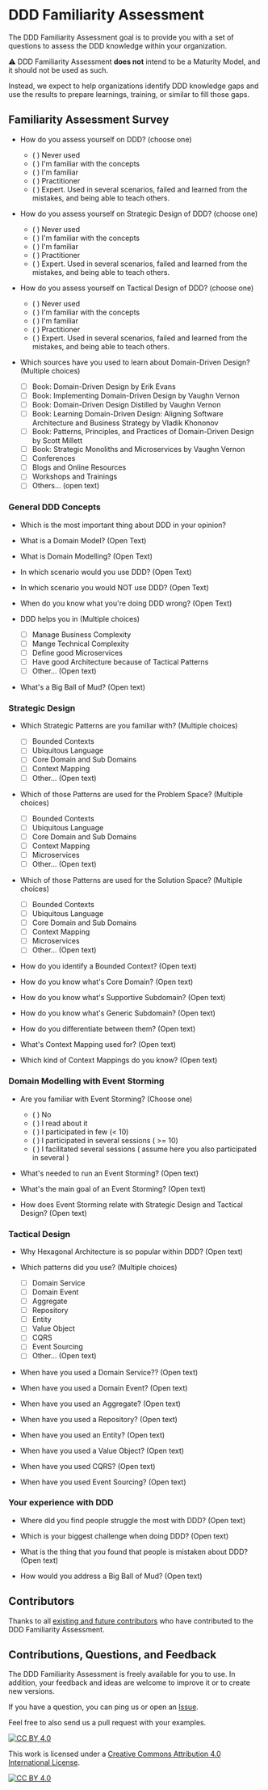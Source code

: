 # DDD Familiarity Assessment

The DDD Familiarity Assessment goal is to provide you with a set of questions to assess the DDD knowledge within your organization.

:warning: DDD Familiarity Assessment __does not__ intend to be a Maturity Model, and it should not be used as such.

Instead, we expect to help organizations identify DDD knowledge gaps and use the results to prepare learnings, training, or similar to fill those gaps.

## Familiarity Assessment Survey

- How do you assess yourself on DDD? (choose one)
  - ( ) Never used
  - ( ) I'm familiar with the concepts
  - ( ) I'm familiar
  - ( ) Practitioner
  - ( ) Expert. Used in several scenarios, failed and learned from the mistakes, and being able to teach others.

- How do you assess yourself on Strategic Design of DDD? (choose one)
  - ( ) Never used
  - ( ) I'm familiar with the concepts
  - ( ) I'm familiar
  - ( ) Practitioner
  - ( ) Expert. Used in several scenarios, failed and learned from the mistakes, and being able to teach others.

- How do you assess yourself on Tactical Design of DDD? (choose one)
  - ( ) Never used
  - ( ) I'm familiar with the concepts
  - ( ) I'm familiar
  - ( ) Practitioner
  - ( ) Expert. Used in several scenarios, failed and learned from the mistakes, and being able to teach others.

- Which sources have you used to learn about Domain-Driven Design? (Multiple choices)
  - [ ] Book: Domain-Driven Design by Erik Evans
  - [ ] Book: Implementing Domain-Driven Design by Vaughn Vernon
  - [ ] Book: Domain-Driven Design Distilled by Vaughn Vernon
  - [ ] Book: Learning Domain-Driven Design: Aligning Software Architecture and Business Strategy by Vladik Khononov
  - [ ] Book: Patterns, Principles, and Practices of Domain-Driven Design by Scott Millett
  - [ ] Book: Strategic Monoliths and Microservices by Vaughn Vernon
  - [ ] Conferences
  - [ ] Blogs and Online Resources
  - [ ] Workshops and Trainings
  - [ ] Others... (open text)

### General DDD Concepts

- Which is the most important thing about DDD in your opinion?

- What is a Domain Model? (Open Text)

- What is Domain Modelling? (Open Text)

- In which scenario would you use DDD? (Open Text)

- In which scenario you would NOT use DDD? (Open Text)

- When do you know what you're doing DDD wrong? (Open Text)

- DDD helps you in (Multiple choices)
  - [ ] Manage Business Complexity
  - [ ] Mange Technical Complexity
  - [ ] Define good Microservices
  - [ ] Have good Architecture because of Tactical Patterns
  - [ ] Other... (Open text)

- What's a Big Ball of Mud? (Open text)

### Strategic Design

- Which Strategic Patterns are you familiar with? (Multiple choices)
  - [ ] Bounded Contexts
  - [ ] Ubiquitous Language
  - [ ] Core Domain and Sub Domains
  - [ ] Context Mapping
  - [ ] Other... (Open text)

- Which of those Patterns are used for the Problem Space? (Multiple choices)
  - [ ] Bounded Contexts
  - [ ] Ubiquitous Language
  - [ ] Core Domain and Sub Domains
  - [ ] Context Mapping
  - [ ] Microservices
  - [ ] Other... (Open text)

- Which of those Patterns are used for the Solution Space? (Multiple choices)
  - [ ] Bounded Contexts
  - [ ] Ubiquitous Language
  - [ ] Core Domain and Sub Domains
  - [ ] Context Mapping
  - [ ] Microservices
  - [ ] Other... (Open text)

- How do you identify a Bounded Context? (Open text)

- How do you know what's Core Domain? (Open text)

- How do you know what's Supportive Subdomain? (Open text)

- How do you know what's Generic Subdomain? (Open text)

- How do you differentiate between them? (Open text)

- What's Context Mapping used for? (Open text)

- Which kind of Context Mappings do you know? (Open text)

### Domain Modelling with Event Storming

- Are you familiar with Event Storming? (Choose one)
  - ( ) No 
  - ( ) I read about it
  - ( ) I participated in few (< 10)
  - ( ) I participated in several sessions ( >= 10)
  - ( ) I facilitated several sessions ( assume here you also participated in several )

- What's needed to run an Event Storming? (Open text)

- What's the main goal of an Event Storming? (Open text)

- How does Event Storming relate with Strategic Design and Tactical Design? (Open text)

### Tactical Design

- Why Hexagonal Architecture is so popular within DDD? (Open text)

- Which patterns did you use? (Multiple choices)
  - [ ] Domain Service
  - [ ] Domain Event
  - [ ] Aggregate
  - [ ] Repository
  - [ ] Entity
  - [ ] Value Object
  - [ ] CQRS
  - [ ] Event Sourcing
  - [ ] Other... (Open text)

- When have you used a Domain Service?? (Open text)

- When have you used a Domain Event? (Open text)

- When have you used an Aggregate? (Open text)

- When have you used a Repository? (Open text)

- When have you used an Entity? (Open text)

- When have you used a Value Object? (Open text)

- When have you used CQRS? (Open text)

- When have you used Event Sourcing? (Open text)
### Your experience with DDD

- Where did you find people struggle the most with DDD? (Open text)

- Which is your biggest challenge when doing DDD? (Open text)

- What is the thing that you found that people is mistaken about DDD? (Open text)

- How would you address a Big Ball of Mud? (Open text)

## Contributors

Thanks to all [existing and future contributors](https://github.com/ddd-crew/ddd-familiarity-assessment/graphs/contributors) who have contributed to the DDD Familiarity Assessment.

## Contributions, Questions, and Feedback

The DDD Familiarity Assessment is freely available for you to use. In addition, your feedback and ideas are welcome to improve it or to create new versions.

If you have a question, you can ping us or open an [Issue](https://github.com/ddd-crew/ddd-familiarity-assessment/issues/new/choose).

Feel free to also send us a pull request with your examples.

[![CC BY 4.0][cc-by-shield]][cc-by]

This work is licensed under a [Creative Commons Attribution 4.0 International
License][cc-by].

[![CC BY 4.0][cc-by-image]][cc-by]

[cc-by]: http://creativecommons.org/licenses/by/4.0/
[cc-by-image]: https://i.creativecommons.org/l/by/4.0/88x31.png
[cc-by-shield]: https://img.shields.io/badge/License-CC%20BY%204.0-lightgrey.svg
